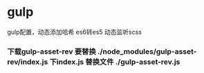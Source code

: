 # gulp
gulp配置，动态添加哈希
es6转es5
动态监听scss

### 下载gulp-asset-rev 要替换 ./node_modules/gulp-asset-rev/index.js 下index.js 替换文件 ./gulp-asset-rev.js
